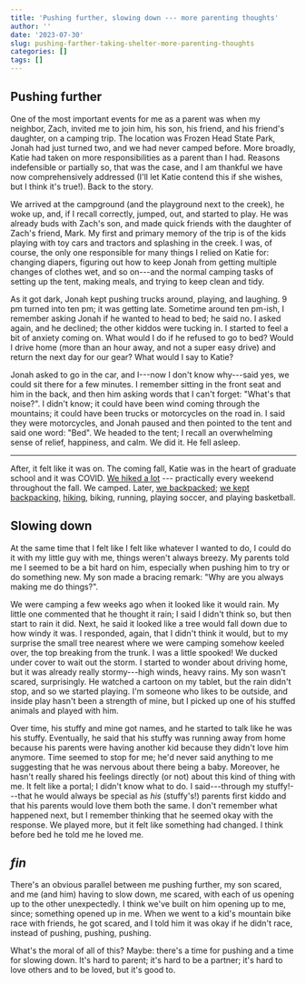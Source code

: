 ```yaml
---
title: 'Pushing further, slowing down --- more parenting thoughts'
author: ''
date: '2023-07-30'
slug: pushing-farther-taking-shelter-more-parenting-thoughts
categories: []
tags: []
---
```


## Pushing further

One of the most important events for me as a parent was when my neighbor, Zach, invited me to join him, his son, his friend, and his friend's daughter, on a camping trip. The location was Frozen Head State Park, Jonah had just turned two, and we had never camped before. More broadly, Katie had taken on more responsibilities as a parent than I had. Reasons indefensible or partially so, that was the case, and I am thankful we have now comprehensively addressed (I'll let Katie contend this if she wishes, but I think it's true!). Back to the story.

We arrived at the campground (and the playground next to the creek), he woke up, and, if I recall correctly, jumped, out, and started to play. He was already buds with Zach's son, and made quick friends with the daughter of Zach's friend, Mark. My first and primary memory of the trip is of the kids playing with toy cars and tractors and splashing in the creek. I was, of course, the only one responsible for many things I relied on Katie for: changing diapers, figuring out how to keep Jonah from getting multiple changes of clothes wet, and so on---and the normal camping tasks of setting up the tent, making meals, and trying to keep clean and tidy. 

As it got dark, Jonah kept pushing trucks around, playing, and laughing. 9 pm turned into ten pm; it was getting late. Sometime around ten pm-ish, I remember asking Jonah if he wanted to head to bed; he said no. I asked again, and he declined; the other kiddos were tucking in. I started to feel a bit of anxiety coming on. What would I do if he refused to go to bed? Would I drive home (more than an hour away, and not a super easy drive) and return the next day for our gear? What would I say to Katie? 

Jonah asked to go in the car, and I---now I don't know why---said yes, we could sit there for a few minutes. I remember sitting in the front seat and him in the back, and then him asking words that I can't forget: "What's that noise?". I didn't know; it could have been wind coming through the mountains; it could have been trucks or motorcycles on the road in. I said they were motorcycles, and Jonah paused and then pointed to the tent and said one word: "Bed". We headed to the tent; I recall an overwhelming sense of relief, happiness, and calm. We did it. He fell asleep.

---

After, it felt like it was on. The coming fall, Katie was in the heart of graduate school and it was COVID. [We hiked a lot](https://joshuamrosenberg.com/post/2020/11/16/a-fall-outdoors/) --- practically every weekend throughout the fall. We camped. Later, [we backpacked](https://joshuamrosenberg.com/post/2021/04/18/a-difference-between-backpacking-with-and-without-little-ones/); [we kept backpacking](https://joshuamrosenberg.com/post/2022/09/19/backpacking-with-kids-the-third-times-a-charm/), [hiking](https://joshuamrosenberg.com/post/2023/07/13/to-leconte-with-kiddos/), biking, running, playing soccer, and playing basketball.

## Slowing down

At the same time that I felt like I felt like whatever I wanted to do, I could do it with my little guy with me, things weren't always breezy. My parents told me I seemed to be a bit hard on him, especially when pushing him to try or do something new. My son made a bracing remark: "Why are you always making me do things?". 

We were camping a few weeks ago when it looked like it would rain. My little one commented that he thought it rain; I said I didn't think so, but then start to rain it did. Next, he said it looked like a tree would fall down due to how windy it was. I responded, again, that I didn't think it would, but to my surprise the small tree nearest where we were camping somehow keeled over, the top breaking from the trunk. I was a little spooked! We ducked under cover to wait out the storm. I started to wonder about driving home, but it was already really stormy---high winds, heavy rains. My son wasn't scared, surprisingly. He watched a cartoon on my tablet, but the rain didn't stop, and so we started playing. I'm someone who likes to be outside, and inside play hasn't been a strength of mine, but I picked up one of his stuffed animals and played with him. 

Over time, his stuffy and mine got names, and he started to talk like he was his stuffy. Eventually, he said that his stuffy was running away from home because his parents were having another kid because they didn't love him anymore. Time seemed to stop for me; he'd never said anything to me suggesting that he was nervous about there being a baby. Moreover, he hasn't really shared his feelings directly (or not) about this kind of thing with me. It felt like a portal; I didn't know what to do. I said---through my stuffy!---that he would always be special as *his* (stuffy's!) parents first kiddo and that his parents would love them both the same. I don't remember what happened next, but I remember thinking that he seemed okay with the response. We played more, but it felt like something had changed. I think before bed he told me he loved me.

## *fin*

There's an obvious parallel between me pushing further, my son scared, and me (and him) having to slow down, me scared, with each of us opening up to the other unexpectedly. I think we've built on him opening up to me, since; something opened up in me. When we went to a kid's mountain bike race with friends, he got scared, and I told him it was okay if he didn't race, instead of pushing, pushing, pushing.

What's the moral of all of this? Maybe: there's a time for pushing and a time for slowing down. It's hard to parent; it's hard to be a partner; it's hard to love others and to be loved, but it's good to.